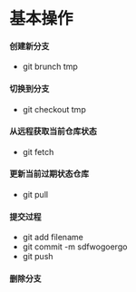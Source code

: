 # 基本操作

#### 创建新分支

* git brunch tmp

#### 切换到分支

* git checkout tmp

#### 从远程获取当前仓库状态

* git fetch

#### 更新当前过期状态仓库

* git pull

#### 提交过程

* git add filename
* git commit -m sdfwogoergo
* git push

#### 删除分支
